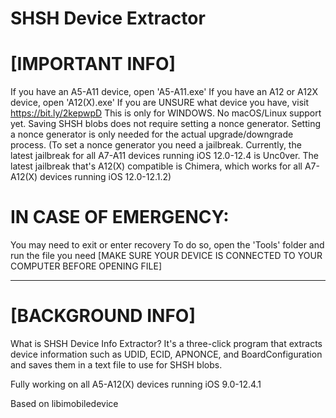 # SHSH Device Extractor

# [IMPORTANT INFO]
If you have an A5-A11 device, open 'A5-A11.exe'
If you have an A12 or A12X device, open 'A12(X).exe'
If you are UNSURE what device you have, visit https://bit.ly/2kepwpD
This is only for WINDOWS. No macOS/Linux support yet.
Saving SHSH blobs does not require setting a nonce generator. Setting a nonce generator is only needed for the actual upgrade/downgrade process. (To set a nonce generator
you need a jailbreak. Currently, the latest jailbreak for all A7-A11 devices running iOS 12.0-12.4 is Unc0ver. The latest jailbreak that's A12(X) compatible is Chimera, which works
for all A7-A12(X) devices running iOS 12.0-12.1.2)

# IN CASE OF EMERGENCY: 
You may need to exit or enter recovery To do so, open the 'Tools' folder and run the file you need [MAKE SURE YOUR DEVICE IS CONNECTED TO YOUR COMPUTER BEFORE OPENING FILE]

--------------------------------------------------------------------------------------------------------------------------------------------------------------------

# [BACKGROUND INFO]
What is SHSH Device Info Extractor? It's a three-click program that extracts device information such as UDID, ECID, APNONCE, and BoardConfiguration and saves them in a text file to use for SHSH blobs.

Fully working on all A5-A12(X) devices running iOS 9.0-12.4.1

Based on libimobiledevice
